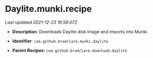 # Daylite.munki.recipe

_Last updated 2021-12-23 19:58:07Z_

- **Description**: Downloads Daylite disk image and imports into Munki.

- **Identifier**: `com.github.bradclare.munki.daylite`

- **Parent Recipes**: `com.github.bradclare.download.daylite`